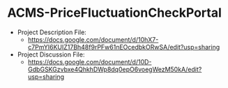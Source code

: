 # ACMS-PriceFluctuationCheckPortal
  - Project Description File:
    - https://docs.google.com/document/d/10hX7-c7PmYI6KUIZ17Bh48f9rPFw61nEOcedbkORwSA/edit?usp=sharing
  - Project Discussion File:
    - https://docs.google.com/document/d/10D-GdbGSKGzvbxe4QhkhDWp8dq0epO6voegWezM50kA/edit?usp=sharing
